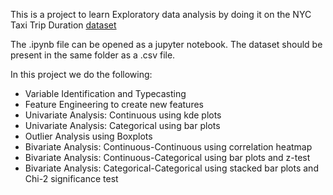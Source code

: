 This is a project to learn Exploratory data analysis by doing it on the NYC Taxi Trip Duration [dataset](https://drive.google.com/file/d/1AYgg6_bTxW84Ip5Yhs0jhEsn88nFot6z/view?usp=sharing)

The .ipynb file can be opened as a jupyter notebook. The dataset should be present in the same folder as a .csv file.

In this project we do the following:

* Variable Identification and Typecasting
* Feature Engineering to create new features
* Univariate Analysis: Continuous using kde plots
* Univariate Analysis: Categorical using bar plots
* Outlier Analysis using Boxplots
* Bivariate Analysis: Continuous-Continuous using correlation heatmap
* Bivariate Analysis: Continuous-Categorical using bar plots and z-test
* Bivariate Analysis: Categorical-Categorical using stacked bar plots and Chi-2 significance test
